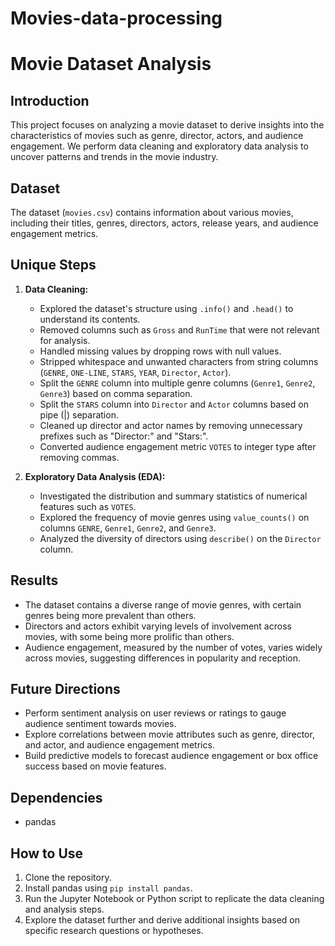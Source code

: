 # Movies-data-processing
# Movie Dataset Analysis

## Introduction

This project focuses on analyzing a movie dataset to derive insights into the characteristics of movies such as genre, director, actors, and audience engagement. We perform data cleaning and exploratory data analysis to uncover patterns and trends in the movie industry.

## Dataset

The dataset (`movies.csv`) contains information about various movies, including their titles, genres, directors, actors, release years, and audience engagement metrics.

## Unique Steps

1. **Data Cleaning:**
   - Explored the dataset's structure using `.info()` and `.head()` to understand its contents.
   - Removed columns such as `Gross` and `RunTime` that were not relevant for analysis.
   - Handled missing values by dropping rows with null values.
   - Stripped whitespace and unwanted characters from string columns (`GENRE`, `ONE-LINE`, `STARS`, `YEAR`, `Director`, `Actor`).
   - Split the `GENRE` column into multiple genre columns (`Genre1`, `Genre2`, `Genre3`) based on comma separation.
   - Split the `STARS` column into `Director` and `Actor` columns based on pipe (|) separation.
   - Cleaned up director and actor names by removing unnecessary prefixes such as "Director:" and "Stars:".
   - Converted audience engagement metric `VOTES` to integer type after removing commas.

2. **Exploratory Data Analysis (EDA):**
   - Investigated the distribution and summary statistics of numerical features such as `VOTES`.
   - Explored the frequency of movie genres using `value_counts()` on columns `GENRE`, `Genre1`, `Genre2`, and `Genre3`.
   - Analyzed the diversity of directors using `describe()` on the `Director` column.

## Results

- The dataset contains a diverse range of movie genres, with certain genres being more prevalent than others.
- Directors and actors exhibit varying levels of involvement across movies, with some being more prolific than others.
- Audience engagement, measured by the number of votes, varies widely across movies, suggesting differences in popularity and reception.

## Future Directions

- Perform sentiment analysis on user reviews or ratings to gauge audience sentiment towards movies.
- Explore correlations between movie attributes such as genre, director, and actor, and audience engagement metrics.
- Build predictive models to forecast audience engagement or box office success based on movie features.

## Dependencies

- pandas

## How to Use

1. Clone the repository.
2. Install pandas using `pip install pandas`.
3. Run the Jupyter Notebook or Python script to replicate the data cleaning and analysis steps.
4. Explore the dataset further and derive additional insights based on specific research questions or hypotheses.
